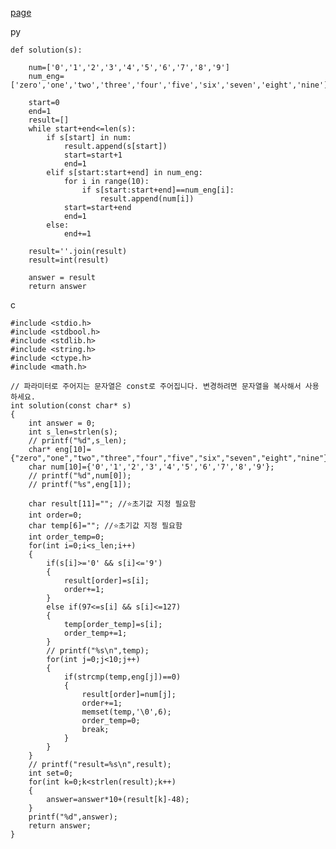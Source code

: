 [page](https://programmers.co.kr/learn/courses/30/lessons/81301)

py

    def solution(s):

        num=['0','1','2','3','4','5','6','7','8','9']
        num_eng=['zero','one','two','three','four','five','six','seven','eight','nine']

        start=0
        end=1
        result=[]
        while start+end<=len(s):
            if s[start] in num:
                result.append(s[start])
                start=start+1
                end=1
            elif s[start:start+end] in num_eng:
                for i in range(10):
                    if s[start:start+end]==num_eng[i]:
                        result.append(num[i])
                start=start+end
                end=1
            else:
                end+=1

        result=''.join(result)
        result=int(result)

        answer = result
        return answer

c

    #include <stdio.h>
    #include <stdbool.h>
    #include <stdlib.h>
    #include <string.h>
    #include <ctype.h>
    #include <math.h>

    // 파라미터로 주어지는 문자열은 const로 주어집니다. 변경하려면 문자열을 복사해서 사용하세요.
    int solution(const char* s)
    {
        int answer = 0;
        int s_len=strlen(s);
        // printf("%d",s_len);
        char* eng[10]={"zero","one","two","three","four","five","six","seven","eight","nine"};
        char num[10]={'0','1','2','3','4','5','6','7','8','9'};
        // printf("%d",num[0]);
        // printf("%s",eng[1]);

        char result[11]=""; //⭐️초기값 지정 필요함
        int order=0;
        char temp[6]=""; //⭐️초기값 지정 필요함
        int order_temp=0;
        for(int i=0;i<s_len;i++)
        {
            if(s[i]>='0' && s[i]<='9')
            {
                result[order]=s[i];
                order+=1;
            }
            else if(97<=s[i] && s[i]<=127)
            {
                temp[order_temp]=s[i];
                order_temp+=1;
            }
            // printf("%s\n",temp);
            for(int j=0;j<10;j++)
            {
                if(strcmp(temp,eng[j])==0)
                {
                    result[order]=num[j];
                    order+=1;
                    memset(temp,'\0',6);
                    order_temp=0;
                    break;
                }
            }
        }
        // printf("result=%s\n",result);
        int set=0;
        for(int k=0;k<strlen(result);k++)
        {
            answer=answer*10+(result[k]-48);
        }
        printf("%d",answer);
        return answer;
    }
